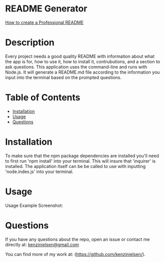 # README Generator
[How to create a Professional README](./readme-guide.md)

# Description
Every project needs a good quality README with information about what the app is for, how to use it, how to install it, contrubutions, and a section to ask questions. 
This application uses the command-line and runs with Node.js. It will generate a README.md file according to the information you input into the terminal based on the prompted questions.

# Table of Contents 
 * [Installation](#installation)
 * [Usage](#usage)
 * [Questions](#questions)

# Installation

To make sure that the npm package dependencies are installed you'll need to first run 'npm install' into your terminal. This will insure that 'inquirer' is installed. The application itself can be be called to use with inputting 'node.index.js' into your terminal.
# Usage
Usage Example Screenshot:

# Questions
 If you have any questions about the repo, open an issue or contact me directly at:
 kenzinielsen@gmail.com

You can find more of my work at: (https://github.com/kenzinielsen/).

